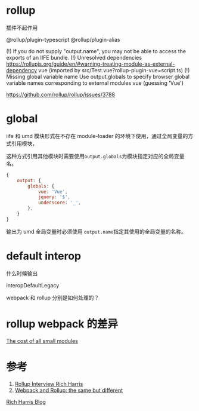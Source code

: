 # rollup

插件不起作用

@rollup/plugin-typescript
@rollup/plugin-alias

(!) If you do not supply "output.name", you may not be able to access the exports of an IIFE bundle.
(!) Unresolved dependencies
https://rollupjs.org/guide/en/#warning-treating-module-as-external-dependency
vue (imported by src/Test.vue?rollup-plugin-vue=script.ts)
(!) Missing global variable name
Use output.globals to specify browser global variable names corresponding to external modules
vue (guessing 'Vue')

https://github.com/rollup/rollup/issues/3788

# global

iife 和 umd 模块形式在不存在 module-loader 的环境下使用，通过全局变量的方式引用模块，

这种方式引用其他模块时需要使用`output.globals`为模块指定对应的全局变量名。

```js
{
    output: {
        globals: {
            vue: 'Vue',
            jquery: '$',
            underscore: '_',
        },
    }
}
```

输出为 umd 全局变量时必须使用 `output.name`指定其使用的全局变量的名称。

# default interop

什么时候输出

interopDefaultLegacy

webpack 和 rollup 分别是如何处理的？

# rollup webpack 的差异

[The cost of all small modules](https://nolanlawson.com/2016/08/15/the-cost-of-small-modules/)

# 参考

1. [Rollup Interview Rich Harris](https://survivejs.com/blog/rollup-interview/)
1. [Webpack and Rollup: the same but different](https://medium.com/webpack/webpack-and-rollup-the-same-but-different-a41ad427058c)

[Rich Harris Blog](https://medium.com/@Rich_Harris)
